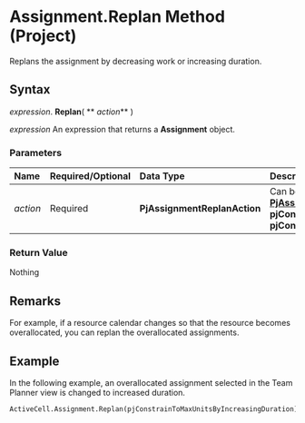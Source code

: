 
# Assignment.Replan Method (Project)

Replans the assignment by decreasing work or increasing duration.


## Syntax

 _expression_. **Replan**( ** _action_** )

 _expression_ An expression that returns a **Assignment** object.


### Parameters



|**Name**|**Required/Optional**|**Data Type**|**Description**|
|:-----|:-----|:-----|:-----|
| _action_|Required|**PjAssignmentReplanAction**|Can be one of the following constants in  **[PjAssignmentReplanAction](402f981c-2111-3094-09e7-9c8d2164700c.md)**: **pjConstrainToMaxUnitsByDecreasingWork** or **pjConstrainToMaxUnitsByIncreasingDuration**.|

### Return Value

Nothing


## Remarks

For example, if a resource calendar changes so that the resource becomes overallocated, you can replan the overallocated assignments.


## Example

In the following example, an overallocated assignment selected in the Team Planner view is changed to increased duration.


```vb
ActiveCell.Assignment.Replan(pjConstrainToMaxUnitsByIncreasingDuration)
```

